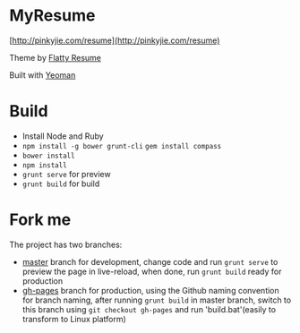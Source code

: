 MyResume
========

[http://pinkyjie.com/resume](http://pinkyjie.com/resume)

Theme by [Flatty Resume](http://amindiary.com/demo/flatty-cv/)

Built with [Yeoman](http://yeoman.io/)

Build
========
* Install Node and Ruby
* `npm install -g bower grunt-cli`
  `gem install compass`
* `bower install`
* `npm install`
* `grunt serve` for preview
* `grunt build` for build

Fork me
========

The project has two branches:

* [master](https://github.com/PinkyJie/resume/tree/master)  branch for development, change code and run `grunt serve` to preview the page in live-reload, when done, run `grunt build` ready for production
* [gh-pages](https://github.com/PinkyJie/resume/tree/gh-pages)  branch for production, using the Github naming convention for branch naming, after running `grunt build` in master branch, switch to this branch using `git checkout gh-pages` and run 'build.bat'(easily to transform to Linux platform)
